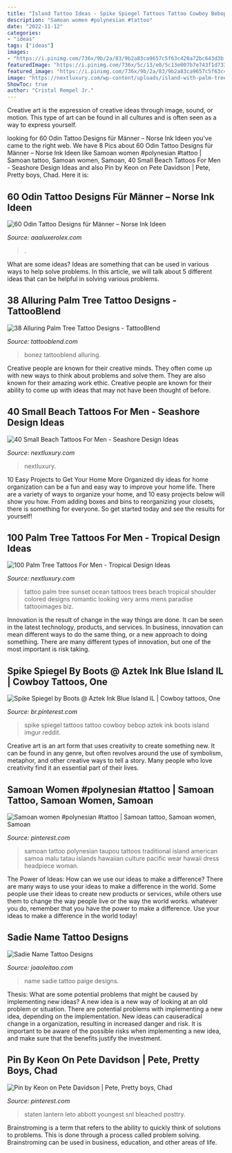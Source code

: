 ```yaml
---
title: "Island Tattoo Ideas - Spike Spiegel Tattoos Tattoo Cowboy Bebop Aztek Ink Boots Island Imgur Reddit"
description: "Samoan women #polynesian #tattoo"
date: "2022-11-12"
categories:
- "ideas"
tags: ["ideas"]
images:
- "https://i.pinimg.com/736x/9b/2a/83/9b2a83ca9657c5f63c420a72bc643d3b.jpg"
featuredImage: "https://i.pinimg.com/736x/5c/13/e0/5c13e007b7e743f1d733cdc172c8fe6a.jpg"
featured_image: "https://i.pinimg.com/736x/9b/2a/83/9b2a83ca9657c5f63c420a72bc643d3b.jpg"
image: "https://nextluxury.com/wp-content/uploads/island-with-palm-tree-small-beach-mens-hand-tattoo.jpg"
ShowToc: true
author: "Cristal Rempel Jr."
---
```



Creative art is the expression of creative ideas through image, sound, or motion. This type of art can be found in all cultures and is often seen as a way to express yourself.

	

		
looking for 60 Odin Tattoo Designs für Männer – Norse Ink Ideen you've came to the right web. We have 8 Pics about 60 Odin Tattoo Designs für Männer – Norse Ink Ideen like Samoan women #polynesian #tattoo | Samoan tattoo, Samoan women, Samoan, 40 Small Beach Tattoos For Men - Seashore Design Ideas and also Pin by Keon on Pete Davidson | Pete, Pretty boys, Chad. Here it is:
		
    
## 60 Odin Tattoo Designs Für Männer – Norse Ink Ideen

<img loading=lazy src="https://aaaluxerolex.com/images/60_odin_tattoo_designs_for_men_-_norse_ink_ideas_5.jpg" onerror="this.onerror=null;this.src='https://tse2.mm.bing.net/th?id=OIP.VG_dy8GiK2VJ9CpELo8LoQHaHa&amp;pid=15.1';" alt="60 Odin Tattoo Designs für Männer – Norse Ink Ideen">

_Source: aaaluxerolex.com_

>. 

	

What are some ideas?
Ideas are something that can be used in various ways to help solve problems. In this article, we will talk about 5 different ideas that can be helpful in solving various problems.

    
## 38 Alluring Palm Tree Tattoo Designs - TattooBlend

<img loading=lazy src="https://tattooblend.com/wp-content/uploads/2016/07/palm-tree-tattoo-design-30.jpg" onerror="this.onerror=null;this.src='https://tse1.mm.bing.net/th?id=OIP.g0SwIshHAAdypfP-Kln-IQHaHb&amp;pid=15.1';" alt="38 Alluring Palm Tree Tattoo Designs - TattooBlend">

_Source: tattooblend.com_

>bonez tattooblend alluring. 

	

Creative people are known for their creative minds. They often come up with new ways to think about problems and solve them. They are also known for their amazing work ethic. Creative people are known for their ability to come up with ideas that may not have been thought of before.

    
## 40 Small Beach Tattoos For Men - Seashore Design Ideas

<img loading=lazy src="https://nextluxury.com/wp-content/uploads/island-with-palm-tree-small-beach-mens-hand-tattoo.jpg" onerror="this.onerror=null;this.src='https://tse1.mm.bing.net/th?id=OIP.3VIs1HO6AmGJLZlFOqmYkQHaHa&amp;pid=15.1';" alt="40 Small Beach Tattoos For Men - Seashore Design Ideas">

_Source: nextluxury.com_

>nextluxury. 

	

10 Easy Projects to Get Your Home More Organized
diy ideas for home organization can be a fun and easy way to improve your home life. There are a variety of ways to organize your home, and 10 easy projects below will show you how. From adding boxes and bins to reorganizing your closets, there is something for everyone. So get started today and see the results for yourself!

    
## 100 Palm Tree Tattoos For Men - Tropical Design Ideas

<img loading=lazy src="http://nextluxury.com/wp-content/uploads/dusky-beach-with-palm-tree-tattoo-for-men-on-arms.jpg" onerror="this.onerror=null;this.src='https://tse3.mm.bing.net/th?id=OIP.VW5kkWRXUNREyfgoikPplwHaHK&amp;pid=15.1';" alt="100 Palm Tree Tattoos For Men - Tropical Design Ideas">

_Source: nextluxury.com_

>tattoo palm tree sunset ocean tattoos trees beach tropical shoulder colored designs romantic looking very arms mens paradise tattooimages biz. 

	

Innovation is the result of change in the way things are done. It can be seen in the latest technology, products, and services. In business, innovation can mean different ways to do the same thing, or a new approach to doing something. There are many different types of innovation, but one of the most important is risk taking.

    
## Spike Spiegel By Boots @ Aztek Ink Blue Island IL | Cowboy Tattoos, One

<img loading=lazy src="https://i.pinimg.com/736x/9b/2a/83/9b2a83ca9657c5f63c420a72bc643d3b.jpg" onerror="this.onerror=null;this.src='https://tse3.mm.bing.net/th?id=OIP.g4p8GvUVUfSvCE9z11obggHaJ4&amp;pid=15.1';" alt="Spike Spiegel by Boots @ Aztek Ink Blue Island IL | Cowboy tattoos, One">

_Source: br.pinterest.com_

>spike spiegel tattoos tattoo cowboy bebop aztek ink boots island imgur reddit. 

	

Creative art is an art form that uses creativity to create something new. It can be found in any genre, but often revolves around the use of symbolism, metaphor, and other creative ways to tell a story. Many people who love creativity find it an essential part of their lives.

    
## Samoan Women #polynesian #tattoo | Samoan Tattoo, Samoan Women, Samoan

<img loading=lazy src="https://i.pinimg.com/736x/5c/13/e0/5c13e007b7e743f1d733cdc172c8fe6a.jpg" onerror="this.onerror=null;this.src='https://tse2.mm.bing.net/th?id=OIP.5AKP6QZluPaVQgORcFtaogHaJ3&amp;pid=15.1';" alt="Samoan women #polynesian #tattoo | Samoan tattoo, Samoan women, Samoan">

_Source: pinterest.com_

>samoan tattoo polynesian taupou tattoos traditional island american samoa malu tatau islands hawaiian culture pacific wear hawaii dress headpiece woman. 

	

The Power of Ideas: How can we use our ideas to make a difference?
There are many ways to use your ideas to make a difference in the world. Some people use their ideas to create new products or services, while others use them to change the way people live or the way the world works. whatever you do, remember that you have the power to make a difference. Use your ideas to make a difference in the world today!

    
## Sadie Name Tattoo Designs

<img loading=lazy src="https://www.joaoleitao.com/tattoo-name/files/female-names4/tattoo-design-name-sadie-12.png" onerror="this.onerror=null;this.src='https://tse1.mm.bing.net/th?id=OIP.kjBEuKkFGgg8PgsdeJrXXwHaE8&amp;pid=15.1';" alt="Sadie Name Tattoo Designs">

_Source: joaoleitao.com_

>name sadie tattoo paige designs. 

	

Thesis: What are some potential problems that might be caused by implementing new ideas?
A new idea is a new way of looking at an old problem or situation. There are potential problems with implementing a new idea, depending on the implementation. New ideas can causeradical change in a organization, resulting in increased danger and risk. It is important to be aware of the possible risks when implementing a new idea, and make sure that the benefits justify the investment.

    
## Pin By Keon On Pete Davidson | Pete, Pretty Boys, Chad

<img loading=lazy src="https://i.pinimg.com/736x/11/88/65/11886534a449ca3dabbd234189872aca.jpg" onerror="this.onerror=null;this.src='https://tse2.mm.bing.net/th?id=OIP.RB9RqTuCAcs1i5uhRgeHwwHaJ4&amp;pid=15.1';" alt="Pin by Keon on Pete Davidson | Pete, Pretty boys, Chad">

_Source: pinterest.com_

>staten lantern leto abbott youngest snl bleached posttry. 

	

Brainstroming is a term that refers to the ability to quickly think of solutions to problems. This is done through a process called problem solving. Brainstroming can be used in business, education, and other areas of life.

